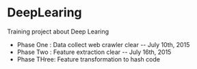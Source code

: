# DeepLearing

Training project about Deep Learing

* Phase One  : Data collect web crawler clear -- July 10th, 2015
* Phase Two  : Feature extraction clear -- July 16th, 2015
* Phase THree: Feature transformation to hash code
